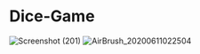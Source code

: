 # Dice-Game
![Screenshot (201)](https://user-images.githubusercontent.com/63972529/183484510-40d412bf-9c31-40df-9fd6-45a0bf824a23.png)
![AirBrush_20200611022504](https://user-images.githubusercontent.com/63972529/200912613-4b74614f-e202-4ab9-9cb6-fa306fa150b1.jpg)
